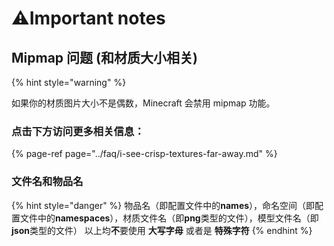 # ⚠️Important notes

## Mipmap 问题 \(和材质大小相关\)

{% hint style="warning" %}

如果你的材质图片大小不是偶数，Minecraft 会禁用 mipmap 功能。

### 点击下方访问更多相关信息：

{% page-ref page="../faq/i-see-crisp-textures-far-away.md" %}

### 文件名和物品名

{% hint style="danger" %}
物品名（即配置文件中的**names**），命名空间（即配置文件中的**namespaces**），材质文件名（即**png**类型的文件），模型文件名（即**json**类型的文件） 以上均**不**要使用 **大写字母** 或者是 **特殊字符**
{% endhint %}

